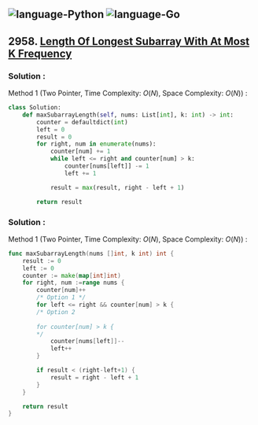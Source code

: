 ![language-Python](https://img.shields.io/badge/Python-ffd43b?style=for-the-badge&logo=PYTHON)
![language-Go](https://img.shields.io/badge/Go-00add8?style=for-the-badge&logo=GO&logoColor=white)
---

## 2958. [Length Of Longest Subarray With At Most K Frequency](https://leetcode.com/problems/length-of-longest-subarray-with-at-most-k-frequency)

### Solution :

Method 1 (Two Pointer, Time Complexity: $O(N)$, Space Complexity: $O(N)$) :
```python
class Solution:
    def maxSubarrayLength(self, nums: List[int], k: int) -> int:
        counter = defaultdict(int)
        left = 0
        result = 0
        for right, num in enumerate(nums):
            counter[num] += 1
            while left <= right and counter[num] > k:
                counter[nums[left]] -= 1
                left += 1

            result = max(result, right - left + 1)

        return result
```

### Solution :

Method 1 (Two Pointer, Time Complexity: $O(N)$, Space Complexity: $O(N)$) :
```go
func maxSubarrayLength(nums []int, k int) int {
    result := 0
    left := 0
    counter := make(map[int]int)
    for right, num :=range nums {
        counter[num]++
        /* Option 1 */
        for left <= right && counter[num] > k {
        /* Option 2
        
        for counter[num] > k {
        */
            counter[nums[left]]--
            left++
        }

        if result < (right-left+1) {
            result = right - left + 1
        }
    }

    return result
}
```
